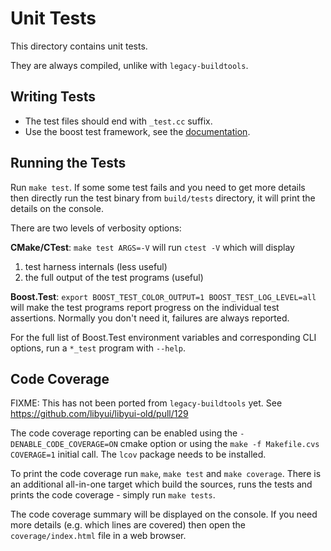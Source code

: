 
# Unit Tests

This directory contains unit tests.

They are always compiled, unlike with `legacy-buildtools`.

## Writing Tests

- The test files should end with `_test.cc` suffix.
- Use the boost test framework, see the [documentation](
https://www.boost.org/doc/libs/release/libs/test/doc/html/index.html).


## Running the Tests

Run `make test`. If some some test fails and you need to get more details
then directly run the test binary from `build/tests` directory, it will print
the details on the console.

There are two levels of verbosity options:

**CMake/CTest**: `make test ARGS=-V` will run `ctest -V` which will display

1. test harness internals (less useful)
2. the full output of the test programs (useful)

**Boost.Test**: `export BOOST_TEST_COLOR_OUTPUT=1 BOOST_TEST_LOG_LEVEL=all`
will make the test programs report progress on the individual test assertions.
Normally you don't need it, failures are always reported.

For the full list of Boost.Test environment variables and corresponding CLI
options, run a `*_test` program with `--help`.

## Code Coverage

FIXME: This has not been ported from `legacy-buildtools` yet. See
<https://github.com/libyui/libyui-old/pull/129>

The code coverage reporting can be enabled using the `-DENABLE_CODE_COVERAGE=ON`
cmake option or using the `make -f Makefile.cvs COVERAGE=1` initial call.
The `lcov` package needs to be installed.

To print the code coverage run `make`, `make test` and `make coverage`.
There is an additional all-in-one target which build the sources, runs the tests
and prints the code coverage - simply run `make tests`.

The code coverage summary will be displayed on the console. If you need more
details (e.g. which lines are covered) then open the `coverage/index.html`
file in a web browser.
